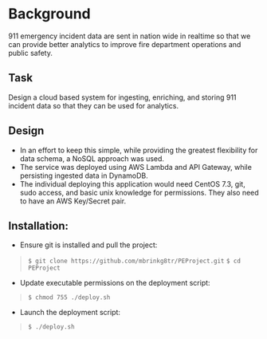 
Background  
==========  
911 emergency incident data are sent in nation wide in realtime so that we can provide better analytics to improve fire department operations and public safety.  
  
Task  
----  
Design a cloud based system for ingesting, enriching, and storing 911 incident data so that they can be used for analytics.  
  
Design  
------  
* In an effort to keep this simple, while providing the greatest flexibility for data schema, a NoSQL approach was used.  
* The service was deployed using AWS Lambda and API Gateway, while persisting ingested data in DynamoDB.  
* The individual deploying this application would need CentOS 7.3, git, sudo access, and basic unix knowledge for permissions.  They also need to have an AWS Key/Secret pair.
  
Installation:  
-------------  
* Ensure git is installed and pull the project:
>`$ git clone https://github.com/mbrinkg8tr/PEProject.git`
>`$ cd PEProject`
* Update executable permissions on the deployment script:
>`$ chmod 755 ./deploy.sh`
* Launch the deployment script:
> `$ ./deploy.sh`

